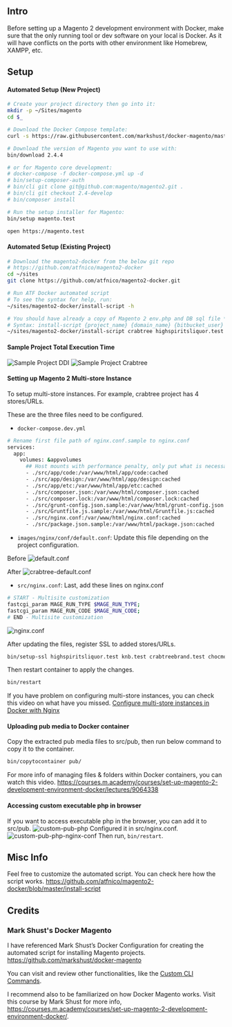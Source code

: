 ## Intro
Before setting up a Magento 2 development environment with Docker, make sure that the only running tool or dev software on your local is Docker. As it will have conflicts on the ports with other environment like Homebrew, XAMPP, etc.

## Setup
#### Automated Setup (New Project)

```bash
# Create your project directory then go into it:
mkdir -p ~/Sites/magento
cd $_

# Download the Docker Compose template:
curl -s https://raw.githubusercontent.com/markshust/docker-magento/master/lib/template | bash

# Download the version of Magento you want to use with:
bin/download 2.4.4

# or for Magento core development:
# docker-compose -f docker-compose.yml up -d
# bin/setup-composer-auth
# bin/cli git clone git@github.com:magento/magento2.git .
# bin/cli git checkout 2.4-develop
# bin/composer install

# Run the setup installer for Magento:
bin/setup magento.test

open https://magento.test
```

#### Automated Setup (Existing Project)

```bash
# Download the magento2-docker from the below git repo 
# https://github.com/atfnico/magento2-docker
cd ~/sites
git clone https://github.com/atfnico/magento2-docker.git

# Run ATF Docker automated script
# To see the syntax for help, run:
~/sites/magento2-docker/install-script -h

# You should have already a copy of Magento 2 env.php and DB sql file */
# Syntax: install-script {project_name} {domain_name} {bitbucket_user} {php_version} {git_branch} {env_file} {db_file}
~/sites/magento2-docker/install-script crabtree highspiritsliquor.test nico-atf 7.4 Dev ~/Downloads/ATF/Crabtree/env.php ~/Downloads/ATF/Crabtree/crabtree.sql
```

#### Sample Project Total Execution Time
<img src="https://raw.githubusercontent.com/atfnico/magento2-docker/master/docs/sample-project-ddi.png" alt="Sample Project DDI">

<img src="https://raw.githubusercontent.com/atfnico/magento2-docker/master/docs/sample-project-crabtree.png" alt="Sample Project Crabtree">

#### Setting up Magento 2 Multi-store Instance
To setup multi-store instances. For example, crabtree project has 4 stores/URLs.

These are the three files need to be configured.
- `docker-compose.dev.yml`
```bash
# Rename first file path of nginx.conf.sample to nginx.conf
services:
  app:
    volumes: &appvolumes
      ## Host mounts with performance penalty, only put what is necessary here
      - ./src/app/code:/var/www/html/app/code:cached
      - ./src/app/design:/var/www/html/app/design:cached
      - ./src/app/etc:/var/www/html/app/etc:cached
      - ./src/composer.json:/var/www/html/composer.json:cached
      - ./src/composer.lock:/var/www/html/composer.lock:cached
      - ./src/grunt-config.json.sample:/var/www/html/grunt-config.json:cached
      - ./src/Gruntfile.js.sample:/var/www/html/Gruntfile.js:cached
      - ./src/nginx.conf:/var/www/html/nginx.conf:cached
      - ./src/package.json.sample:/var/www/html/package.json:cached
```

- `images/nginx/conf/default.conf`: Update this file depending on the project configuration.

Before
<img src="https://raw.githubusercontent.com/atfnico/magento2-docker/master/docs/default.conf.png" alt="default.conf">

After
<img src="https://raw.githubusercontent.com/atfnico/magento2-docker/master/docs/crabtree-default.conf.png" alt="crabtree-default.conf">

- `src/nginx.conf`: Last, add these lines on nginx.conf
```bash
# START - Multisite customization
fastcgi_param MAGE_RUN_TYPE $MAGE_RUN_TYPE;
fastcgi_param MAGE_RUN_CODE $MAGE_RUN_CODE;
# END - Multisite customization
```

<img src="https://raw.githubusercontent.com/atfnico/magento2-docker/master/docs/project-nginx.conf.png" alt="nginx.conf">

After updating the files, register SSL to added stores/URLs.
```bash
bin/setup-ssl highspiritsliquor.test knb.test crabtreebrand.test chocmo.test
```

Then restart container to apply the changes.
```bash
bin/restart
```

If you have problem on configuring multi-store instances, you can check this video on what have you missed.
<a href="https://courses.m.academy/courses/set-up-magento-2-development-environment-docker/lectures/14780970" target="_blank">Configure multi-store instances in Docker with Nginx</a>

#### Uploading pub media to Docker container
Copy the extracted pub media files to src/pub, then run below command to copy it to the container.
```bash
bin/copytocontainer pub/
```
For more info of managing files & folders within Docker containers, you can watch this video.
https://courses.m.academy/courses/set-up-magento-2-development-environment-docker/lectures/9064338

#### Accessing custom executable php in browser
If you want to access executable php in the browser, you can add it to src/pub.
<img src="https://raw.githubusercontent.com/atfnico/magento2-docker/master/docs/custom-pub-php.png" alt="custom-pub-php">
Configured it in src/nginx.conf.
<img src="https://raw.githubusercontent.com/atfnico/magento2-docker/master/docs/custom-pub-php-nginx-conf.png" alt="custom-pub-php-nginx-conf">
Then run, `bin/restart`.
## Misc Info
Feel free to customize the automated script.
You can check here how the script works.
https://github.com/atfnico/magento2-docker/blob/master/install-script

## Credits

### Mark Shust's Docker Magento

I have referenced Mark Shust’s Docker Configuration for creating the automated script for installing Magento projects.
https://github.com/markshust/docker-magento

You can visit and review other functionalities, like the <a href="https://github.com/markshust/docker-magento#custom-cli-commands" target="_blank">Custom CLI Commands</a>.

I recommend also to be familiarized on how Docker Magento works.
Visit this course by Mark Shust for more info, https://courses.m.academy/courses/set-up-magento-2-development-environment-docker/.